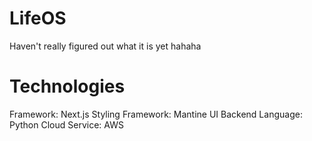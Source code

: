 # LifeOS

Haven't really figured out what it is yet hahaha

# Technologies

Framework: Next.js
Styling Framework: Mantine UI
Backend Language: Python
Cloud Service: AWS
